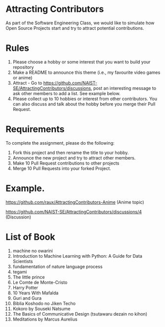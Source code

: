 # Attracting Contributors
As part of the Software Engineering Class, we would like to simulate how Open Source Projects start and try to attract potential contributions.

# Rules

1. Please choose a hobby or some interest that you want to build your repository
2. Make a README to announce this theme (i.e., my favourite video games or anime)
3. Attract - Go to https://github.com/NAIST-SE/AttractingContributors/discussions, post an interesting message to ask other members to add a list. See example below.
4. Please collect up to 10 hobbies or interest from other contributors. You can also discuss and talk about the hobby before you merge their Pull Request.

# Requirements
To complete the assignment, please do the following:
1. Fork this project and then rename the title to your hobby. 
2. Announce the new project and try to attract other members.
3. Make 10 Pull Request contributions to other projects
4. Merge 10 Pull Requests into your forked Project.

# Example. 
https://github.com/raux/AttractingContributors-Anime (Anime topic)

https://github.com/NAIST-SE/AttractingContributors/discussions/4 (Discussion)

# List of Book
1. machine no owarini
2. Introduction to Machine Learning with Python: A Guide for Data Scientists
3. fundamentation of nature language process
4. tegami
5. The little prince
6. Le Comte de Monte-Cristo
7. Harry Potter
8. 10 Years With Mafalda
9. Guri and Gura
10. Biblia Koshodo no Jiken Techo
11. Kokoro by Souseki Natsume
12. The Basics of Communicative Design (tsutawaru dezain no kihon)
13. Meditations by Marcus Aurelius
